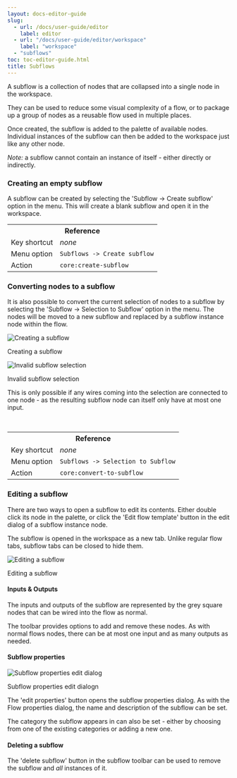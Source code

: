 ```yaml
---
layout: docs-editor-guide
slug:
  - url: /docs/user-guide/editor
    label: editor
  - url: "/docs/user-guide/editor/workspace"
    label: "workspace"
  - "subflows"
toc: toc-editor-guide.html
title: Subflows
---
```


A subflow is a collection of nodes that are collapsed into a single node in the workspace.

They can be used to reduce some visual complexity of a flow, or to package up
a group of nodes as a reusable flow used in multiple places.

Once created, the subflow is added to the palette of available nodes. Individual
instances of the subflow can then be added to the workspace just like any other node.

*Note:* a subflow cannot contain an instance of itself - either directly or indirectly.

### Creating an empty subflow

A subflow can be created by selecting the 'Subflow -> Create subflow' option in
the menu. This will create a blank subflow and open it in the workspace.

<table class="action-ref inline">
 <tr><th colspan="2">Reference</th></tr>
 <tr><td>Key shortcut</td><td><i>none</i></td></tr>
 <tr><td>Menu option</td><td><code>Subflows -&gt; Create subflow</code></td></tr>
 <tr><td>Action</td><td><code>core:create-subflow</code></td></tr>
</table>

### Converting nodes to a subflow

It is also possible to convert the current selection of nodes to a subflow by
selecting the 'Subflow -> Selection to Subflow' option in the menu. The nodes
will be moved to a new subflow and replaced by a subflow instance node within the
flow.

<div class="figure">
  <img src="../images/editor-subflow-create-selection.png" alt="Creating a subflow">
  <p class="caption">Creating a subflow</p>
</div>

<div style="width:400px" class="figure align-right">
  <img src="../images/editor-subflow-invalid-selection.png" alt="Invalid subflow selection">
  <p class="caption">Invalid subflow selection</p>
</div>

This is only possible if any wires coming into the selection are connected to one
node - as the resulting subflow node can itself only have at most one input.

<br style="clear: both" />

<table class="action-ref inline">
 <tr><th colspan="2">Reference</th></tr>
 <tr><td>Key shortcut</td><td><i>none</i></td></tr>
 <tr><td>Menu option</td><td><code>Subflows -&gt; Selection to Subflow</code></td></tr>
 <tr><td>Action</td><td><code>core:convert-to-subflow</code></td></tr>
</table>


### Editing a subflow

There are two ways to open a subflow to edit its contents. Either double click
its node in the palette, or click the 'Edit flow template' button in the edit
dialog of a subflow instance node.

The subflow is opened in the workspace as a new tab. Unlike regular flow tabs,
subflow tabs can be closed to hide them.

<div class="figure">
  <img src="../images/editor-edit-subflow.png" alt="Editing a subflow">
  <p class="caption">Editing a subflow</p>
</div>

#### Inputs & Outputs

The inputs and outputs of the subflow are represented by the grey square nodes that
can be wired into the flow as normal.

The toolbar provides options to add and remove these nodes. As with normal
flows nodes, there can be at most one input and as many outputs as needed.

#### Subflow properties

<div style="width:400px" class="figure align-right">
  <img src="../images/editor-edit-subflow-properties.png" alt="Subflow properties edit dialog">
  <p class="caption">Subflow properties edit dialogn</p>
</div>


The 'edit properties' button opens the subflow properties dialog. As with the Flow
properties dialog, the name and description of the subflow can be set.

The category the subflow appears in can also be set - either by choosing from one
of the existing categories or adding a new one.

#### Deleting a subflow

The 'delete subflow' button in the subflow toolbar can be used to remove the subflow
and *all* instances of it.
